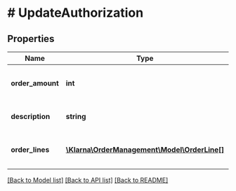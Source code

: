 # # UpdateAuthorization

## Properties

Name | Type | Description | Notes
------------ | ------------- | ------------- | -------------
**order_amount** | **int** | The new total order amount. Minor units. | 
**description** | **string** | Description of the change. | [optional] 
**order_lines** | [**\Klarna\OrderManagement\Model\OrderLine[]**](OrderLine.md) | New set of order lines for the order. | [optional] 

[[Back to Model list]](../../README.md#documentation-for-models) [[Back to API list]](../../README.md#documentation-for-api-endpoints) [[Back to README]](../../README.md)


